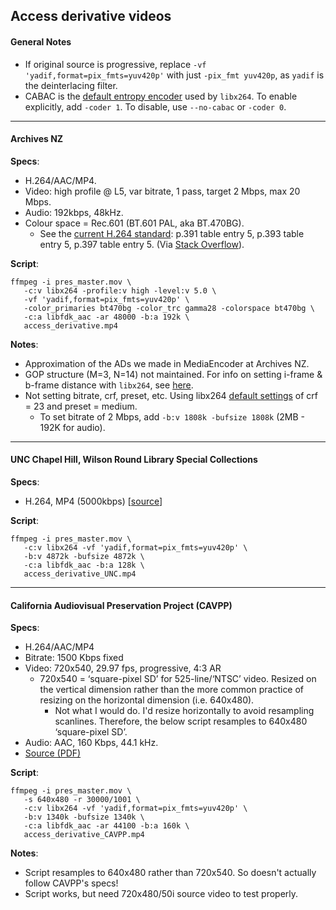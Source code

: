 ## Access derivative videos

#### General Notes
* If original source is progressive, replace `-vf 'yadif,format=pix_fmts=yuv420p'` with just `-pix_fmt yuv420p`, as `yadif` is the deinterlacing filter.
* CABAC is the [default entropy encoder](https://sites.google.com/site/linuxencoding/x264-ffmpeg-mapping) used by `libx264`. To enable explicitly, add `-coder 1`. To disable, use `--no-cabac` or `-coder 0`.

----

#### Archives NZ

**Specs**:
* H.264/AAC/MP4.
* Video: high profile @ L5, var bitrate, 1 pass, target 2 Mbps, max 20 Mbps.
* Audio: 192kbps, 48kHz.
* Colour space = Rec.601 (BT.601 PAL, aka BT.470BG).
  * See the [current H.264 standard](https://www.itu.int/rec/T-REC-H.264-201610-I/en): p.391 table entry 5, p.393 table entry 5, p.397 table entry 5. (Via [Stack Overflow](http://video.stackexchange.com/questions/16840/ffmpeg-explicitly-tag-h-264-as-bt-601-rather-than-leaving-unspecified)).

**Script**:  

```
ffmpeg -i pres_master.mov \
   -c:v libx264 -profile:v high -level:v 5.0 \
   -vf 'yadif,format=pix_fmts=yuv420p' \
   -color_primaries bt470bg -color_trc gamma28 -colorspace bt470bg \
   -c:a libfdk_aac -ar 48000 -b:a 192k \
   access_derivative.mp4
```

**Notes**:
* Approximation of the ADs we made in MediaEncoder at Archives NZ.
* GOP structure (M=3, N=14) not maintained. For info on setting i-frame & b-frame distance with `libx264`, see [here](https://sites.google.com/site/linuxencoding/x264-ffmpeg-mapping).
* Not setting bitrate, crf, preset, etc. Using libx264 [default settings](https://trac.ffmpeg.org/wiki/Encode/H.264) of crf = 23 and preset = medium.
  * To set bitrate of 2 Mbps, add `-b:v 1808k -bufsize 1808k` (2MB - 192K for audio).

----

#### UNC Chapel Hill, Wilson Round Library Special Collections

**Specs**:
* H.264, MP4 (5000kbps) [[source](http://library.unc.edu/wilson/sfc/audiovisual-preservation/technical-specifications/)]

**Script**:  

```
ffmpeg -i pres_master.mov \
   -c:v libx264 -vf 'yadif,format=pix_fmts=yuv420p' \
   -b:v 4872k -bufsize 4872k \
   -c:a libfdk_aac -b:a 128k \
   access_derivative_UNC.mp4
```

----

#### California Audiovisual Preservation Project (CAVPP)

**Specs**:
* H.264/AAC/MP4
* Bitrate: 1500 Kbps fixed
* Video: 720x540, 29.97 fps, progressive, 4:3 AR
  * 720x540 = ‘square-pixel SD’ for 525-line/‘NTSC’ video. Resized on the vertical dimension rather than the more common practice of resizing on the horizontal dimension (i.e. 640x480).
    * Not what I would do. I'd resize horizontally to avoid resampling scanlines. Therefore, the below script resamples to 640x480 ‘square-pixel SD’.
* Audio: AAC, 160 Kbps, 44.1 kHz.
* [Source (PDF)](https://calpreservation.org/wp-content/uploads/2013/10/CAVPPTargetAudioandVideo-Specs2013_IMLS.pdf)


**Script**:  

```
ffmpeg -i pres_master.mov \
   -s 640x480 -r 30000/1001 \
   -c:v libx264 -vf 'yadif,format=pix_fmts=yuv420p' \
   -b:v 1340k -bufsize 1340k \
   -c:a libfdk_aac -ar 44100 -b:a 160k \
   access_derivative_CAVPP.mp4
```

**Notes**:
* Script resamples to 640x480 rather than 720x540. So doesn't actually follow CAVPP's specs!
* Script works, but need 720x480/50i source video to test properly.

<!-- Basic deinterlace script
ffmpeg -i interlaced_uncomp.mov \
   -c:v libx264 \
   -preset veryfast \
   -vf 'yadif,format=pix_fmts=yuv420p' \
   access_copy.mp4
 -->
